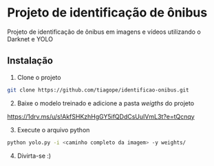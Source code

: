 # Projeto de identificação de ônibus

Projeto de identificação de ônibus em imagens e vídeos utilizando o Darknet e YOLO

## Instalação

1. Clone o projeto

```bash
git clone https://github.com/tiagope/identificao-onibus.git
```

2. Baixe o modelo treinado e adicione a pasta *weigths* do projeto

https://1drv.ms/u/s!AkfSHKzhHgGY5ifQDdCsUuIVmL3t?e=tQcnqy

3. Execute o arquivo python
```bash
python yolo.py -i <caminho completo da imagem> -y weights/
```

4. Divirta-se :)
